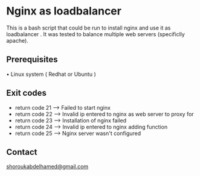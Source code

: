 # Nginx as loadbalancer

This is a bash script that could be run to install nginx and use it as loadbalancer . It was tested to balance multiple web servers (specificlly apache).


## Prerequisites
• Linux system ( Redhat or Ubuntu )

## Exit codes

* return code 21 --> Failed to start nginx
* return code 22 --> Invalid ip entered to nginx as web server to proxy for
* return code 23 --> Installation of nginx failed
* return code 24 --> Invalid ip entered to nginx adding function
* return code 25 --> Nginx server wasn't configured 

## Contact

shoroukabdelhamed@gmail.com
